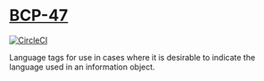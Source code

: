 # [BCP-47](https://tools.ietf.org/html/bcp47)

[![CircleCI](https://circleci.com/gh/freckle/bcp47.svg?style=svg)](https://circleci.com/gh/freckle/bcp47)

Language tags for use in cases where it is desirable to indicate the language
used in an information object.
